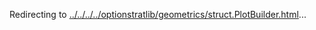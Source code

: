 Redirecting to
[../../../../optionstratlib/geometrics/struct.PlotBuilder.html](../../../../optionstratlib/geometrics/struct.PlotBuilder.html)\...
